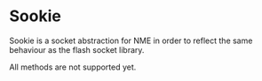 # Sookie

Sookie is a socket abstraction for NME in order to reflect the same behaviour as the flash socket library.

All methods are not supported yet.